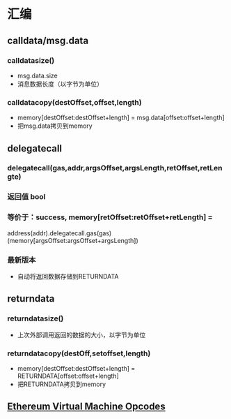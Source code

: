 # 汇编

## calldata/msg.data

### calldatasize()

- msg.data.size
- 消息数据长度（以字节为单位）

### calldatacopy(destOffset,offset,length)

- memory[destOffset:destOffset+length] = msg.data[offset:offset+length]
- 把msg.data拷贝到memory

##  delegatecall

### delegatecall(gas,addr,argsOffset,argsLength,retOffset,retLengte)

### 返回值 bool

### 等价于：success, memory[retOffset:retOffset+retLength] =
address(addr).delegatecall.gas(gas)(memory[argsOffset:argsOffset+argsLength])

### 最新版本

- 自动将返回数据存储到RETURNDATA

## returndata

### returndatasize()

- 上次外部调用返回的数据的大小，以字节为单位

### returndatacopy(destOff,setoffset,length)

- memory[destOffset:destOffset+length] = RETURNDATA[offset:offset+length]
- 把RETURNDATA拷贝到memory

## [Ethereum Virtual Machine Opcodes](https://ethervm.io/)

